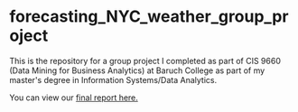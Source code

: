 # forecasting_NYC_weather_group_project
This is the repository for a group project I completed as part of CIS 9660 (Data Mining for Business Analytics) at Baruch College as part of my master's degree in Information Systems/Data Analytics.

You can view our [final report here.](https://github.com/dkfreitag/forecasting_NYC_weather_group_project/raw/main/Predicting%20NYC%20Weather%20-%20CIS%209660%20-%20Final%20Project%20-%20Group%20%237.pdf)
